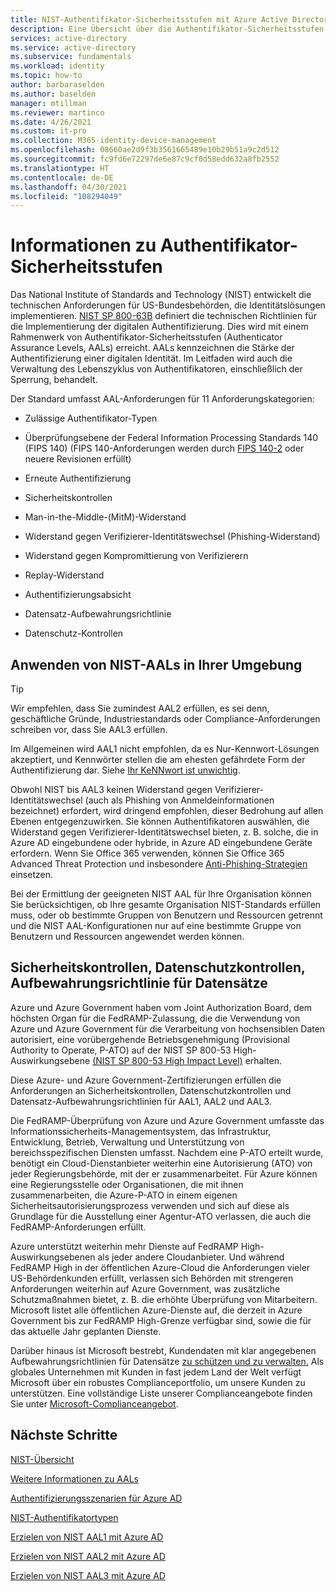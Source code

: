 ```yaml
---
title: NIST-Authentifikator-Sicherheitsstufen mit Azure Active Directory
description: Eine Übersicht über die Authentifikator-Sicherheitsstufen, die auf Azure Active Directory angewandt werden
services: active-directory
ms.service: active-directory
ms.subservice: fundamentals
ms.workload: identity
ms.topic: how-to
author: barbaraselden
ms.author: baselden
manager: mtillman
ms.reviewer: martinco
ms.date: 4/26/2021
ms.custom: it-pro
ms.collection: M365-identity-device-management
ms.openlocfilehash: 08660ae2d9f3b3561665489e10b29b51a9c2d512
ms.sourcegitcommit: fc9fd6e72297de6e87c9cf0d58edd632a8fb2552
ms.translationtype: HT
ms.contentlocale: de-DE
ms.lasthandoff: 04/30/2021
ms.locfileid: "108294049"
---
```

# <a name="about-authenticator-assurance-levels"></a>Informationen zu Authentifikator-Sicherheitsstufen

Das National Institute of Standards and Technology (NIST) entwickelt die technischen Anforderungen für US-Bundesbehörden, die Identitätslösungen implementieren. [NIST SP 800-63B](https://pages.nist.gov/800-63-3/sp800-63b.html) definiert die technischen Richtlinien für die Implementierung der digitalen Authentifizierung. Dies wird mit einem Rahmenwerk von Authentifikator-Sicherheitsstufen (Authenticator Assurance Levels, AALs) erreicht. AALs kennzeichnen die Stärke der Authentifizierung einer digitalen Identität. Im Leitfaden wird auch die Verwaltung des Lebenszyklus von Authentifikatoren, einschließlich der Sperrung, behandelt. 

Der Standard umfasst AAL-Anforderungen für 11 Anforderungskategorien:

* Zulässige Authentifikator-Typen

* Überprüfungsebene der Federal Information Processing Standards 140 (FIPS 140) (FIPS 140-Anforderungen werden durch [FIPS 140-2](https://csrc.nist.gov/publications/detail/fips/140/2/final) oder neuere Revisionen erfüllt)

* Erneute Authentifizierung

* Sicherheitskontrollen

* Man-in-the-Middle-(MitM)-Widerstand

* Widerstand gegen Verifizierer-Identitätswechsel (Phishing-Widerstand)

* Widerstand gegen Kompromittierung von Verifizierern

* Replay-Widerstand

* Authentifizierungsabsicht

* Datensatz-Aufbewahrungsrichtlinie

* Datenschutz-Kontrollen

## <a name="applying-nist-aals-in-your-environment"></a>Anwenden von NIST-AALs in Ihrer Umgebung

> [!TIP]
> Wir empfehlen, dass Sie zumindest AAL2 erfüllen, es sei denn, geschäftliche Gründe, Industriestandards oder Compliance-Anforderungen schreiben vor, dass Sie AAL3 erfüllen.

Im Allgemeinen wird AAL1 nicht empfohlen, da es Nur-Kennwort-Lösungen akzeptiert, und Kennwörter stellen die am ehesten gefährdete Form der Authentifizierung dar. Siehe [Ihr KeNNwort ist unwichtig](https://techcommunity.microsoft.com/t5/azure-active-directory-identity/your-pa-word-doesn-t-matter/ba-p/731984). 

Obwohl NIST bis AAL3 keinen Widerstand gegen Verifizierer-Identitätswechsel (auch als Phishing von Anmeldeinformationen bezeichnet) erfordert, wird dringend empfohlen, dieser Bedrohung auf allen Ebenen entgegenzuwirken. Sie können Authentifikatoren auswählen, die Widerstand gegen Verifizierer-Identitätswechsel bieten, z. B. solche, die in Azure AD eingebundene oder hybride, in Azure AD eingebundene Geräte erfordern. Wenn Sie Office 365 verwenden, können Sie Office 365 Advanced Threat Protection und insbesondere [Anti-Phishing-Strategien](https://docs.microsoft.com/microsoft-365/security/office-365-security/set-up-anti-phishing-policies?view=o365-worldwide) einsetzen.

Bei der Ermittlung der geeigneten NIST AAL für Ihre Organisation können Sie berücksichtigen, ob Ihre gesamte Organisation NIST-Standards erfüllen muss, oder ob bestimmte Gruppen von Benutzern und Ressourcen getrennt und die NIST AAL-Konfigurationen nur auf eine bestimmte Gruppe von Benutzern und Ressourcen angewendet werden können. 

## <a name="security-controls-privacy-controls-records-retention-policy"></a>Sicherheitskontrollen, Datenschutzkontrollen, Aufbewahrungsrichtlinie für Datensätze

Azure und Azure Government haben vom Joint Authorization Board, dem höchsten Organ für die FedRAMP-Zulassung, die die Verwendung von Azure und Azure Government für die Verarbeitung von hochsensiblen Daten autorisiert, eine vorübergehende Betriebsgenehmigung (Provisional Authority to Operate, P-ATO) auf der NIST SP 800-53 High-Auswirkungsebene [(NIST SP 800-53 High Impact Level)](https://nvd.nist.gov/800-53/Rev4/impact/high) erhalten.

Diese Azure- und Azure Government-Zertifizierungen erfüllen die Anforderungen an Sicherheitskontrollen, Datenschutzkontrollen und Datensatz-Aufbewahrungsrichtlinien für AAL1, AAL2 und AAL3.

Die FedRAMP-Überprüfung von Azure und Azure Government umfasste das Informationssicherheits-Managementsystem, das Infrastruktur, Entwicklung, Betrieb, Verwaltung und Unterstützung von bereichsspezifischen Diensten umfasst. Nachdem eine P-ATO erteilt wurde, benötigt ein Cloud-Dienstanbieter weiterhin eine Autorisierung (ATO) von jeder Regierungsbehörde, mit der er zusammenarbeitet. Für Azure können eine Regierungsstelle oder Organisationen, die mit ihnen zusammenarbeiten, die Azure-P-ATO in einem eigenen Sicherheitsautorisierungsprozess verwenden und sich auf diese als Grundlage für die Ausstellung einer Agentur-ATO verlassen, die auch die FedRAMP-Anforderungen erfüllt.

Azure unterstützt weiterhin mehr Dienste auf FedRAMP High-Auswirkungsebenen als jeder andere Cloudanbieter. Und während FedRAMP High in der öffentlichen Azure-Cloud die Anforderungen vieler US-Behördenkunden erfüllt, verlassen sich Behörden mit strengeren Anforderungen weiterhin auf Azure Government, was zusätzliche Schutzmaßnahmen bietet, z. B. die erhöhte Überprüfung von Mitarbeitern. Microsoft listet alle öffentlichen Azure-Dienste auf, die derzeit in Azure Government bis zur FedRAMP High-Grenze verfügbar sind, sowie die für das aktuelle Jahr geplanten Dienste.

Darüber hinaus ist Microsoft bestrebt, Kundendaten mit klar angegebenen Aufbewahrungsrichtlinien für Datensätze [zu schützen und zu verwalten.](https://www.microsoft.com/trust-center/privacy/data-management) Als globales Unternehmen mit Kunden in fast jedem Land der Welt verfügt Microsoft über ein robustes Complianceportfolio, um unsere Kunden zu unterstützen. Eine vollständige Liste unserer Complianceangebote finden Sie unter [Microsoft-Complianceangebot](https://docs.microsoft.com/compliance/regulatory/offering-home). 

## <a name="next-steps"></a>Nächste Schritte 

[NIST-Übersicht](nist-overview.md)

[Weitere Informationen zu AALs](nist-about-authenticator-assurance-levels.md)

[Authentifizierungsszenarien für Azure AD](nist-authentication-basics.md)

[NIST-Authentifikatortypen](nist-authenticator-types.md)

[Erzielen von NIST AAL1 mit Azure AD](nist-authenticator-assurance-level-1.md)

[Erzielen von NIST AAL2 mit Azure AD](nist-authenticator-assurance-level-2.md)

[Erzielen von NIST AAL3 mit Azure AD](nist-authenticator-assurance-level-3.md) 